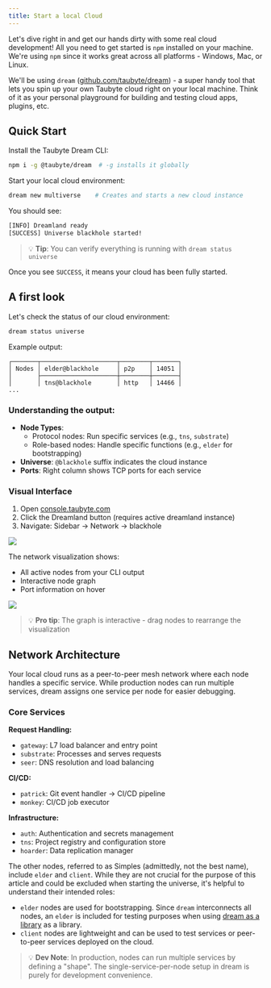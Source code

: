 ```yaml
---
title: Start a local Cloud
---
```

Let's dive right in and get our hands dirty with some real cloud development! All you need to get started is `npm` installed on your machine. We're using `npm` since it works great across all platforms - Windows, Mac, or Linux.

We'll be using `dream` ([github.com/taubyte/dream](https://github.com/taubyte/dream)) - a super handy tool that lets you spin up your own Taubyte cloud right on your local machine. Think of it as your personal playground for building and testing cloud apps, plugins, etc. 

## Quick Start
Install the Taubyte Dream CLI:
```sh
npm i -g @taubyte/dream  # -g installs it globally
```

Start your local cloud environment:
```sh
dream new multiverse    # Creates and starts a new cloud instance
```

You should see:
```sh
[INFO] Dreamland ready
[SUCCESS] Universe blackhole started! 
```

> 💡 **Tip**: You can verify everything is running with `dream status universe`

Once you see `SUCCESS`, it means your cloud has been fully started.

## A first look

Let's check the status of our cloud environment:
```sh
dream status universe
```

Example output:
```
┌───────┬─────────────────────┬────────┬───────┐
│ Nodes │ elder@blackhole     │ p2p    │ 14051 │
│       ├─────────────────────┼────────┼───────┤
│       │ tns@blackhole       │ http   │ 14466 │
...
```

### Understanding the output:
- **Node Types**:
    - Protocol nodes: Run specific services (e.g., `tns`, `substrate`)
    - Role-based nodes: Handle specific functions (e.g., `elder` for bootstrapping)
- **Universe**: `@blackhole` suffix indicates the cloud instance
- **Ports**: Right column shows TCP ports for each service

### Visual Interface

1. Open [console.taubyte.com](https://console.taubyte.com)
2. Click the Dreamland button (requires active dreamland instance)
3. Navigate: Sidebar → Network → blackhole

![](/images/webconsole-dreamland-universe.png)

The network visualization shows:

- All active nodes from your CLI output
- Interactive node graph
- Port information on hover

![](/images/webconsole-dreamland-hover-node.png)

> 💡 **Pro tip**: The graph is interactive - drag nodes to rearrange the visualization

## Network Architecture

Your local cloud runs as a peer-to-peer mesh network where each node handles a specific service. While production nodes can run multiple services, dream assigns one service per node for easier debugging.

### Core Services

**Request Handling:**

- `gateway`: L7 load balancer and entry point
- `substrate`: Processes and serves requests
- `seer`: DNS resolution and load balancing

**CI/CD:**

- `patrick`: Git event handler → CI/CD pipeline
- `monkey`: CI/CD job executor

**Infrastructure:**

- `auth`: Authentication and secrets management
- `tns`: Project registry and configuration store
- `hoarder`: Data replication manager

The other nodes, referred to as Simples (admittedly, not the best name), include `elder` and `client`. While they are not crucial for the purpose of this article and could be excluded when starting the universe, it's helpful to understand their intended roles:

- `elder` nodes are used for bootstrapping. Since `dream` interconnects all nodes, an `elder` is included for testing purposes when using [dream as a library](https://github.com/taubyte/tau/tree/main/dream) as a library.
- `client` nodes are lightweight and can be used to test services or peer-to-peer services deployed on the cloud.

> 💡 **Dev Note**: In production, nodes can run multiple services by defining a "shape". The single-service-per-node setup in dream is purely for development convenience.
